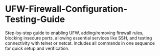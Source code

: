 # UFW-Firewall-Configuration-Testing-Guide
Step-by-step guide to enabling UFW, adding/removing firewall rules, blocking insecure ports, allowing essential services like SSH, and testing connectivity with telnet or netcat. Includes all commands in one sequence for quick setup and verification.
